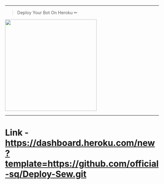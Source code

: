 ---
> Deploy Your Bot On Heroku ✏
<div align="left"><a href="https://dashboard.heroku.com/new?template=https://github.com/official-sq/Deploy-Sew.git"><img src="https://i.ibb.co/WPRfjrZ/c6eb7d6b6606.png" width="300" ></a></div>

***
# Link - https://dashboard.heroku.com/new?template=https://github.com/official-sq/Deploy-Sew.git
